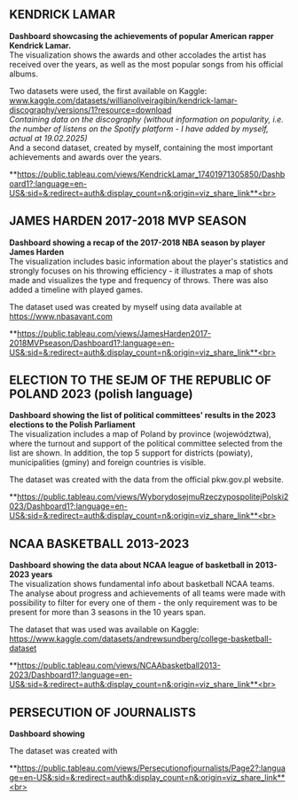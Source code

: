 ## KENDRICK LAMAR
**Dashboard showcasing the achievements of popular American rapper Kendrick Lamar.**<br>
The visualization shows the awards and other accolades the artist has received over the years, as well as the most popular songs from his official albums.

Two datasets were used, the first available on Kaggle: <br>
www.kaggle.com/datasets/willianoliveiragibin/kendrick-lamar-discography/versions/1?resource=download 
<br>*Containing data on the discography (without information on popularity, i.e. the number of listens on the Spotify platform - I have added by myself, actual at 19.02.2025)*
<br>And a second dataset, created by myself, containing the most important achievements and awards over the years.

**https://public.tableau.com/views/KendrickLamar_17401971305850/Dashboard1?:language=en-US&:sid=&:redirect=auth&:display_count=n&:origin=viz_share_link**<br><br>


## JAMES HARDEN 2017-2018 MVP SEASON
**Dashboard showing a recap of the 2017-2018 NBA season by player James Harden**<br>
The visualization includes basic information about the player's statistics and strongly focuses on his throwing efficiency - it illustrates a map of shots made and visualizes the type and frequency of throws. There was also added a timeline with played games.

The dataset used was created by myself using data available at https://www.nbasavant.com

**https://public.tableau.com/views/JamesHarden2017-2018MVPseason/Dashboard1?:language=en-US&:sid=&:redirect=auth&:display_count=n&:origin=viz_share_link**<br><br>


## ELECTION TO THE SEJM OF THE REPUBLIC OF POLAND 2023 (polish language)
**Dashboard showing the list of political committees' results in the 2023 elections to the Polish Parliament**<br>
The visualization includes a map of Poland by province (województwa), where the turnout and support of the political committee selected from the list are shown.
In addition, the top 5 support for districts (powiaty), municipalities (gminy) and foreign countries is visible.

The dataset was created with the data from the official pkw.gov.pl website.

**https://public.tableau.com/views/WyborydosejmuRzeczypospolitejPolski2023/Dashboard1?:language=en-US&:sid=&:redirect=auth&:display_count=n&:origin=viz_share_link**<br><br>


## NCAA BASKETBALL 2013-2023
**Dashboard showing the data about NCAA league of basketball in 2013-2023 years**<br>
The visualization shows fundamental info about basketball NCAA teams. 
The analyse about progress and achievements of all teams were made with possibility to filter for every one of them - the only requirement was to be present for more than 3 seasons in the 10 years span.

The dataset that was used was available on Kaggle: https://www.kaggle.com/datasets/andrewsundberg/college-basketball-dataset

**https://public.tableau.com/views/NCAAbasketball2013-2023/Dashboard1?:language=en-US&:sid=&:redirect=auth&:display_count=n&:origin=viz_share_link**<br><br>


## PERSECUTION OF JOURNALISTS
**Dashboard showing**<br>

The dataset was created with

**https://public.tableau.com/views/Persecutionofjournalists/Page2?:language=en-US&:sid=&:redirect=auth&:display_count=n&:origin=viz_share_link**<br><br>
